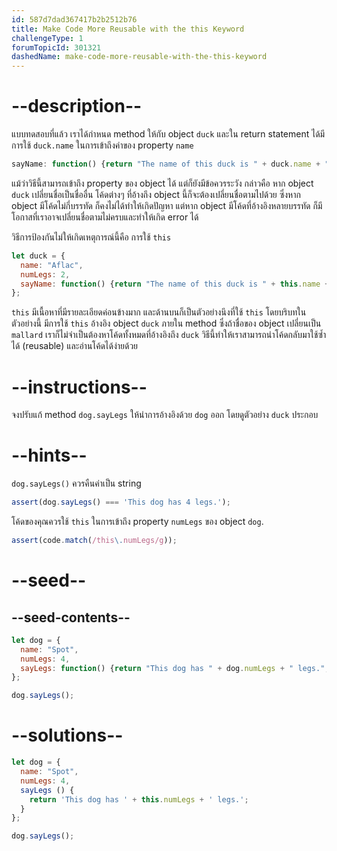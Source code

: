 ```yaml
---
id: 587d7dad367417b2b2512b76
title: Make Code More Reusable with the this Keyword
challengeType: 1
forumTopicId: 301321
dashedName: make-code-more-reusable-with-the-this-keyword
---
```


# --description--

แบบทดสอบที่แล้ว เราได้กำหนด method ให้กับ object `duck` และใน return statement ได้มีการใช้ `duck.name` ในการเข้าถึงค่าของ property `name` 

```js
sayName: function() {return "The name of this duck is " + duck.name + ".";}
```

แม้ว่าวิธีนี้สามารถเข้าถึง property ของ object ได้ แต่ก็ยังมีข้อควรระวัง กล่าวคือ หาก object `duck` เปลี่ยนชื่อเป็นชื่ออื่น โค้ดต่างๆ ที่อ้างถึง object นี้ก็จะต้องเปลี่ยนชื่อตามไปด้วย ซึ่งหาก object มีโค้ดไม่กี่บรรทัด ก็คงไม่ได้ทำให้เกิดปัญหา แต่หาก object มีโค้ดที่อ้างอิงหลายบรรทัด ก็มีโอกาสที่เราอาจเปลี่ยนชื่อตามไม่ครบและทำให้เกิด error ได้

วิธีการป้องกันไม่ให้เกิดเหตุการณ์นี้คือ การใช้ `this`

```js
let duck = {
  name: "Aflac",
  numLegs: 2,
  sayName: function() {return "The name of this duck is " + this.name + ".";}
};
```

`this` มีเนื้อหาที่มีรายละเอียดค่อนข้างมาก และด้านบนก็เป็นตัวอย่างนึงที่ใช้ `this` โดยบริบทในตัวอย่างนี้ มีการใช้ `this` อ้างอิง object `duck` ภายใน method ซึ่งถ้าชื่อของ object เปลี่ยนเป็น `mallard` เราก็ไม่จำเป็นต้องหาโค้ดทั้งหมดที่อ้างอิงถึง `duck` วิธีนี้ทำให้เราสามารถนำโค้ดกลับมาใช้ซ้ำได้ (reusable) และอ่านโค้ดได้ง่ายด้วย

# --instructions--

จงปรับแก้ method `dog.sayLegs` ให้นำการอ้างอิงด้วย `dog` ออก โดยดูตัวอย่าง `duck` ประกอบ

# --hints--

`dog.sayLegs()` ควรคืนค่าเป็น string

```js
assert(dog.sayLegs() === 'This dog has 4 legs.');
```

โค้ดของคุณควรใช้ `this` ในการเข้าถึง property `numLegs` ของ object `dog`.

```js
assert(code.match(/this\.numLegs/g));
```

# --seed--

## --seed-contents--

```js
let dog = {
  name: "Spot",
  numLegs: 4,
  sayLegs: function() {return "This dog has " + dog.numLegs + " legs.";}
};

dog.sayLegs();
```

# --solutions--

```js
let dog = {
  name: "Spot",
  numLegs: 4,
  sayLegs () {
    return 'This dog has ' + this.numLegs + ' legs.';
  }
};

dog.sayLegs();
```
